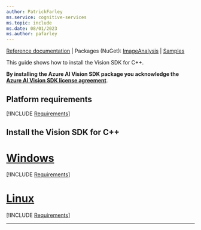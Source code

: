 ```yaml
---
author: PatrickFarley
ms.service: cognitive-services
ms.topic: include
ms.date: 08/01/2023
ms.author: pafarley
---
```


[Reference documentation](/cpp/cognitive-services/vision) | Packages (NuGet): [ImageAnalysis](https://www.nuget.org/packages/Azure.AI.Vision.ImageAnalysis) | [Samples](https://github.com/Azure-Samples/azure-ai-vision-sdk)

This guide shows how to install the Vision SDK for C++.

**By installing the Azure AI Vision SDK package you acknowledge the [Azure AI Vision SDK license agreement](https://aka.ms/azai/vision/license)**.

## Platform requirements

[!INCLUDE [Requirements](cpp-requirements.md)]

## Install the Vision SDK for C++

# [Windows](#tab/windows)

[!INCLUDE [Requirements](cpp-windows.md)]

# [Linux](#tab/linux)

[!INCLUDE [Requirements](cpp-linux.md)]

---

